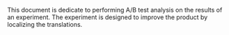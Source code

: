 This document is dedicate to performing A/B test analysis on the results of an experiment. The experiment is designed to improve the product by localizing the translations.